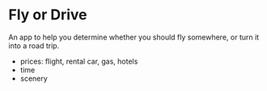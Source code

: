 # Fly or Drive

An app to help you determine whether you should fly somewhere, or turn it into a road trip.

- prices: flight, rental car, gas, hotels
- time
- scenery